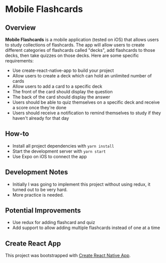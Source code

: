 # Mobile Flashcards
 
## Overview
**Mobile Flashcards** is a mobile application (tested on iOS) that allows users to study collections of flashcards. The app will allow users to create different categories of flashcards called "decks", add flashcards to those decks, then take quizzes on those decks. Here are some specific requirements:

  * Use create-react-native-app to build your project
  * Allow users to create a deck which can hold an unlimited number of cards
  * Allow users to add a card to a specific deck
  * The front of the card should display the question
  * The back of the card should display the answer
  * Users should be able to quiz themselves on a specific deck and receive a score once they're done
  * Users should receive a notification to remind themselves to study if they haven't already for that day

## How-to
* Install all project dependencies with `yarn install`
* Start the development server with `yarn start`
* Use Expo on iOS to connect the app

## Development Notes
* Initially I was going to implement this project without using redux, it turned out to be very hard.
* More practice is needed.

## Potential Improvements
* Use redux for adding flashcard and quiz
* Add support to allow adding multiple flashcards instead of one at a time

## Create React App
This project was bootstrapped with [Create React Native App](https://github.com/react-community/create-react-native-app).